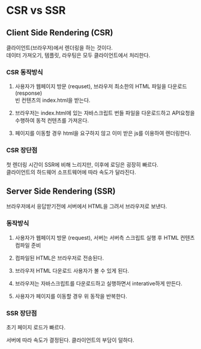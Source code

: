 # CSR vs SSR

## Client Side Rendering (CSR)

클라이언트(브라우저)에서 렌더링을 하는 것이다.  
데이터 가져오기, 템플릿, 라우팅은 모두 클라이언트에서 처리한다.

### CSR 동작방식

1. 사용자가 웹페이지 방문 (requset), 브라우저 최소한의 HTML 파일을 다운로드(response)  
   빈 컨텐츠의 index.html을 받는다.

2. 브라우저는 index.html에 있는 자바스크립트 번들 파일을 다운로드하고 API요청을 수행하여 동적 컨텐츠를 가져온다.

3. 페이지를 이동할 경우 html을 요구하지 않고 이미 받은 js를 이용하여 렌더링한다.

### CSR 장단점

첫 렌더링 시간이 SSR에 비해 느리지만, 이후에 로딩은 굉장히 빠르다.  
클라이언트의 하드웨어 소프트웨어에 따라 속도가 달라진다.

## Server Side Rendering (SSR)

브라우저에서 응답받기전에 서버에서 HTML을 그려서 브라우저로 보낸다.

### 동작방식

1. 사용자가 웹페이지 방문 (request), 서버는 서버측 스크립트 실행 후 HTML 컨텐츠 컴파일 준비

2. 컴파일된 HTML은 브라우저로 전송된다.

3. 브라우저 HTML 다운로드 사용자가 볼 수 있게 된다.

4. 브라우저는 자바스크립트를 다운로드하고 실행하면서 interative하게 만든다.

5. 사용자가 페이지를 이동할 경우 위 동작을 반복한다.

### SSR 장단점

초기 페이지 로드가 빠르다.

서버에 따라 속도가 결정된다. 클라이언트의 부담이 덜하다.
